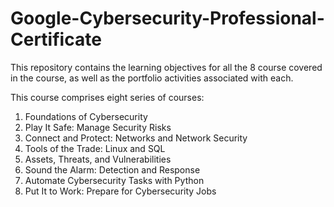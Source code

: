 # Google-Cybersecurity-Professional-Certificate
This repository contains the learning objectives for all the 8 course covered in the course, as well as the portfolio activities associated with each.

This course comprises eight series of courses:

1. Foundations of Cybersecurity
2. Play It Safe: Manage Security Risks
3. Connect and Protect: Networks and Network Security
4. Tools of the Trade: Linux and SQL
5. Assets, Threats, and Vulnerabilities
6. Sound the Alarm: Detection and Response
7. Automate Cybersecurity Tasks with Python
8. Put It to Work: Prepare for Cybersecurity Jobs
